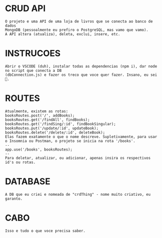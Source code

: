 #   CRUD API
    O projeto e uma API de uma loja de livros que se conecta ao banco de dados
    MongoDB (pessoalmente eu prefiro o PostgreSQL, mas vamo que vamo).
    A API altera (atualiza), deleta, exclui, insere, etc.
#   INSTRUCOES
    Abrir o VSCODE (duh), instalar todas as dependencias (npm i), dar node no script que conecta a DB
    (dbConnection.js) e fazer os treco que voce quer fazer. Insano, eu sei 🤯.
#   ROUTES
    Atualmente, existem as rotas:
    booksRoutes.post('/', addBooks);
    booksRoutes.get('/findAll', findBooks);
    booksRoutes.get('/findSing/:id', findBookSingular);
    booksRoutes.put('/update/:id', updateBook);
    booksRoutes.delete('/delete/:id', deleteBook);
    Elas fazem exatamente o que o nome descreve. Supletivamente, para usar o Insomnia ou Postman, o projeto se inicia na rota '/books'.
    --
    app.use('/books', booksRoutes);
    --
    Para deletar, atualizar, ou adicionar, apenas insira os respectivos id's ou rotas.
#   DATABASE
    A DB que eu criei e nomeada de "crdThing" - nome muito criativo, eu garanto.
#   CABO
    Isso e tudo o que voce precisa saber.
